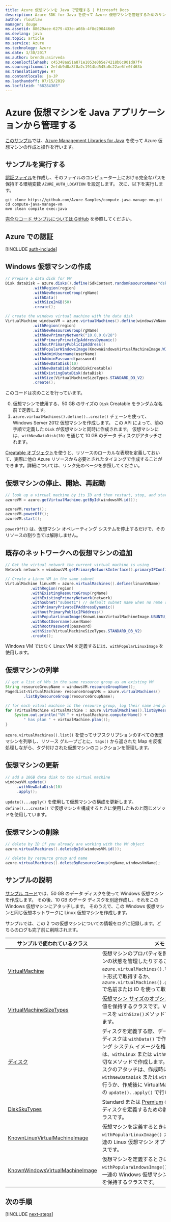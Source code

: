 ```yaml
---
title: Azure 仮想マシンを Java で管理する | Microsoft Docs
description: Azure SDK for Java を使って Azure 仮想マシンを管理するためのサンプル コード
author: rloutlaw
manager: douge
ms.assetid: 88629aee-6279-433e-a08b-4f8e290446d0
ms.devlang: java
ms.topic: article
ms.service: Azure
ms.technology: Azure
ms.date: 3/30/2017
ms.author: brendm;asirveda
ms.openlocfilehash: c45348aa51a871e1053e0b5e74218b6c901d97f4
ms.sourcegitcommit: 2efdb9d8a8f8a2c1914bd545a8c22ae6fe0f463b
ms.translationtype: HT
ms.contentlocale: ja-JP
ms.lasthandoff: 07/15/2019
ms.locfileid: "68284303"
---
```

# <a name="manage-azure-virtual-machines-from-your-java-applications"></a>Azure 仮想マシンを Java アプリケーションから管理する

[このサンプル](https://github.com/Azure-Samples/compute-java-manage-vm/)では、[Azure Management Libraries for Java](https://github.com/Azure/azure-sdk-for-java) を使って Azure 仮想マシンの作成と操作を行います。

## <a name="run-the-sample"></a>サンプルを実行する

[認証ファイル](https://github.com/Azure/azure-sdk-for-java/blob/master/AUTH.md)を作成し、そのファイルのコンピューター上における完全なパスを保持する環境変数 `AZURE_AUTH_LOCATION` を設定します。 次に、以下を実行します。

```
git clone https://github.com/Azure-Samples/compute-java-manage-vm.git
cd compute-java-manage-vm
mvn clean compile exec:java
```

[完全なコード サンプルについては GitHub](https://github.com/Azure-Samples/compute-java-manage-vm/blob/master/src/main/java/com/microsoft/azure/management/compute/samples/ManageVirtualMachine.java) を参照してください。

## <a name="authenticate-with-azure"></a>Azure での認証

[!INCLUDE [auth-include](includes/java-auth-include.md)]

## <a name="create-a-windows-virtual-machine"></a>Windows 仮想マシンの作成

```java
// Prepare a data disk for VM
Disk dataDisk = azure.disks().define(SdkContext.randomResourceName("dsk", 30))
            .withRegion(region)
            .withNewResourceGroup(rgName)
            .withData()
            .withSizeInGB(50)
            .create();

// create the windows virtual machine with the data disk            
VirtualMachine windowsVM = azure.virtualMachines().define(windowsVmName)
            .withRegion(region)
            .withNewResourceGroup(rgName)
            .withNewPrimaryNetwork("10.0.0.0/28")
            .withPrimaryPrivateIpAddressDynamic()
            .withoutPrimaryPublicIpAddress()
            .withPopularWindowsImage(KnownWindowsVirtualMachineImage.WINDOWS_SERVER_2012_R2_DATACENTER)
            .withAdminUsername(userName)
            .withAdminPassword(password)
            .withNewDataDisk(10)
            .withNewDataDisk(dataDiskCreatable)
            .withExistingDataDisk(dataDisk)
            .withSize(VirtualMachineSizeTypes.STANDARD_D3_V2)
            .create();
```

このコードは次のことを行っています。   

0. 仮想マシンで使用する、50 GB のサイズの `Disk` Creatable をランダムな名前で定義します。
0. `azure.virtualMachines().define()..create()` チェーンを使って、Windows Server 2012 仮想マシンを作成します。 この API によって、前の手順で定義した `Disk` が仮想マシンと同時に作成されます。 仮想マシンには、`withNewDataDisk(10)` を通じて 10 GB のデータ ディスクがアタッチされます。

[Creatable<T> オブジェクト](java-sdk-azure-concepts.md#Creatables)を使うと、リソースのローカルな表現を定義しておいて、実際に他の Azure リソースから必要とされたタイミングで作成することができます。詳細については、リンク先のページを参照してください。

## <a name="stop-start-and-restart-a-virtual-machine"></a>仮想マシンの停止、開始、再起動

```java
// look up a virtual machine by its ID and then restart, stop, and start it
azureVM = azure.getVirtualMachine.getById(windowsVM.id());

azureVM.restart();
azureVM.powerOff();
azureVM.start();
```

`powerOff()` は、仮想マシン オペレーティング システムを停止するだけで、そのリソースの割り当ては解除しません。

## <a name="add-a-virtual-machine-to-an-existing-network"></a>既存のネットワークへの仮想マシンの追加

```java
// Get the virtual network the current virtual machine is using
Network network = windowsVM.getPrimaryNetworkInterface().primaryIPConfiguration().getNetwork();

// Create a Linux VM in the same subnet
VirtualMachine linuxVM = azure.virtualMachines().define(linuxVmName)
           .withRegion(region)
           .withExistingResourceGroup(rgName)
           .withExistingPrimaryNetwork(network)
           .withSubnet("subnet1") // default subnet name when no name specified at creation
           .withPrimaryPrivateIPAddressDynamic()
           .withoutPrimaryPublicIPAddress()
           .withPopularLinuxImage(KnownLinuxVirtualMachineImage.UBUNTU_SERVER_16_04_LTS)
           .withRootUsername(userName)
           .withRootPassword(password)
           .withSize(VirtualMachineSizeTypes.STANDARD_D3_V2)
           .create();
```

Windows VM ではなく Linux VM を定義するには、`withPopularLinuxImage` を使用します。


## <a name="list-virtual-machines"></a>仮想マシンの列挙

```java
// get a list of VMs in the same resource group as an existing VM
String resourceGroupName = windowsVM.resourceGroupName();
PagedList<VirtualMachine> resourceGroupVMs = azure.virtualMachines()
        .listByResourceGroup(resourceGroupName); 

// for each vitual machine in the resource group, log their name and plan
for (VirtualMachine virtualMachine : azure.virtualMachines().listByResourceGroup(resourceGroupName)) {
    System.out.println("VM " + virtualMachine.computerName() + 
        " has plan " + virtualMachine.plan());
}
```

`azure.virtualMachines().list()` を使ってサブスクリプションのすべての仮想マシンを列挙し、リソース グループごとに、`tags()` から返された Map を反復処理しながら、タグ付けされた仮想マシンのコレクションを管理します。

## <a name="update-a-virtual-machine"></a>仮想マシンの更新

```java
// add a 10GB data disk to the virtual machine
windowsVM.update()
     .withNewDataDisk(10)
     .apply();
```

`update()...apply()` を使用して仮想マシンの構成を更新します。`define()...create()` で仮想マシンを構成するときに使用したものと同じメソッドを使用しています。

## <a name="delete-a-virtual-machine"></a>仮想マシンの削除

```java
// delete by ID if you already are working with the VM object
azure.virtualMachines().deleteById(windowsVM.id());

// delete by resource group and name
azure.virtualMachines().deleteByResourceGroup(rgName,windowsVmName);
```

## <a name="sample-explanation"></a>サンプルの説明

[サンプル コード](https://github.com/Azure-Samples/compute-java-manage-vm/blob/master/src/main/java/com/microsoft/azure/management/compute/samples/ManageVirtualMachine.java)では、50 GB のデータ ディスクを使って Windows 仮想マシンを作成します。 その後、10 GB のデータ ディスクを別途作成し、それをこの Windows 仮想マシンにアタッチします。
そのうえで、この Windows 仮想マシンと同じ仮想ネットワークに Linux 仮想マシンを作成します。

サンプルでは、この 2 つの仮想マシンについての情報をログに記録します。どちらのログも完了前に削除されます。

| サンプルで使われているクラス | メモ
|-------|-------|
| [VirtualMachine](https://docs.microsoft.com/java/api/com.microsoft.azure.management.compute._virtual_machine) | 仮想マシンのプロパティを照会したり、仮想マシンの状態を管理したりすることができます。 `azure.virtualMachines().list()` を使ってリスト形式で取得するか、`azure.virtualMachines().getByResourceGroup()` で名前または ID を使って取得します。
| [VirtualMachineSizeTypes](https://docs.microsoft.com/java/api/com.microsoft.azure.management.compute._virtual_machine_size_types) | [仮想マシン サイズのオプション](https://azure.microsoft.com/pricing/details/virtual-machines/linux/)に対応した静的な値を保持するクラスです。VM に割り当てるリソースを `withSize()`メソッドで定義する際に使用します。
| [ディスク](https://docs.microsoft.com/java/api/com.microsoft.azure.management.compute._disk) | ディスクを定義する際、データを格納するためのディスクは `withData()` で作成し、オペレーティング システム イメージを格納するためのディスクは、`withLinux` または `withWindows` のどちらか適切なメソッドで作成します。 仮想マシンへのディスクのアタッチは、作成時に (`using withNewDataDisk` または `withExistingDataDisk`) 行うか、作成後に VirtualMachine オブジェクトの `update()..apply()` で行います。
| [DiskSkuTypes](https://docs.microsoft.com/java/api/com.microsoft.azure.management.compute._disk_sku_types) | Standard または [Premium](https://docs.microsoft.com/azure/storage/storage-premium-storage) のストレージ プランでディスクを定義するための静的な値を保持するクラスです。
| [KnownLinuxVirtualMachineImage](https://docs.microsoft.com/java/api/com.microsoft.azure.management.compute._known_linux_virtual_machine_image) | 仮想マシンを定義するときに `withPopularLinuxImage()` メソッドで使用する一連の Linux 仮想マシン オプションを保持するクラスです。
| [KnownWindowsVirtualMachineImage](https://docs.microsoft.com/java/api/com.microsoft.azure.management.compute._known_windows_virtual_machine_image) | 仮想マシンを定義するときに `withPopularWindowsImage()` メソッドで使用する一連の Windows 仮想マシン イメージ オプションを保持するクラスです。

## <a name="next-steps"></a>次の手順

[!INCLUDE [next-steps](includes/java-next-steps.md)]